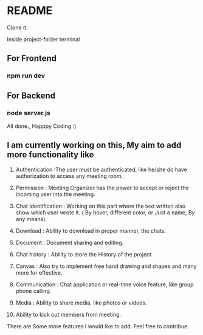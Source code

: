 # README

Clone it.

Inside project-folder terminal
## For Frontend
### npm run dev

## For Backend
### node server.js

All done., Happpy Coding :)


## I am currently working on this, My aim to add more functionality like

1. Authentication :The user must be authenticated, like he/she do have authorization to access any meeting room.

2. Permission : Meeting Organizer has the power to accept or reject the incoming user into the meeting.

3. Chat Identification : Working on this part where the text written also show which user wrote it. ( By hover, different color, or Just a name, By any means).

4. Download : Ability to download in proper manner, the chats.

5. Document : Document sharing and editing.

6. Chat history : Ability to store the History of the project

7. Canvas : Also try to implement free hand drawing and shapes and many more for effective.

8. Communication : Chat application or real-time voice feature, like group phone calling.

9. Media : Ability to share media, like photos or videos.

10. Ability to kick out members from meeting.



There are Some more features I would like to add. 
Feel free to contribue.
